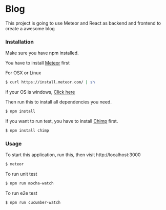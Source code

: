 # Blog

This project is going to use Meteor and React as backend and frontend to create a awesome blog

### Installation 

Make sure you have npm installed.

You have to install [Meteor](https://www.meteor.com) first

For OSX or Linux
```sh
$ curl https://install.meteor.com/ | sh
```
if your OS is windows, [Click here](https://www.meteor.com/install)

Then run this to install all dependencies you need.
```sh
$ npm install
```

If you want to run test, you have to install [Chimp](https://chimp.readme.io/docs/installation) first.
```sh
$ npm install chimp
```

### Usage

To start this application, run this, then visit http://localhost:3000
```sh
$ meteor
```

To run unit test 
```sh
$ npm run mocha-watch
```

To run e2e test
```sh
$ npm run cucumber-watch
```
```
